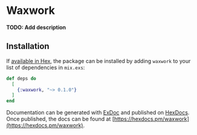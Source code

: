 # Waxwork

**TODO: Add description**

## Installation

If [available in Hex](https://hex.pm/docs/publish), the package can be installed
by adding `waxwork` to your list of dependencies in `mix.exs`:

```elixir
def deps do
  [
    {:waxwork, "~> 0.1.0"}
  ]
end
```

Documentation can be generated with [ExDoc](https://github.com/elixir-lang/ex_doc)
and published on [HexDocs](https://hexdocs.pm). Once published, the docs can
be found at [https://hexdocs.pm/waxwork](https://hexdocs.pm/waxwork).

